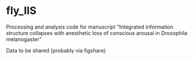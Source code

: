 # fly_IIS
Processing and analysis code for manuscript "Integrated information structure collapses with anesthetic loss of conscious arousal in Drosophila melanogaster"

Data to be shared (probably via figshare)
